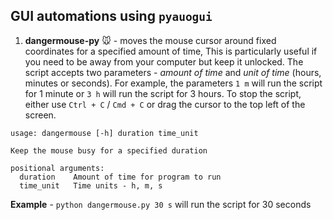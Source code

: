 ## GUI automations using `pyauogui`

1. **dangermouse-py** :mouse: - moves the mouse cursor around fixed coordinates for a specified amount of time, This is particularly useful if you need to be away from your computer but keep it unlocked. The script accepts two parameters - *amount of time* and *unit of time* (hours, minutes or seconds). For example, the parameters `1 m` will run the script for 1 minute or `3 h` will run the script for 3 hours. To stop the script, either use `Ctrl + C` / `Cmd + C` or drag the cursor to the top left of the screen.

```
usage: dangermouse [-h] duration time_unit

Keep the mouse busy for a specified duration

positional arguments:
  duration    Amount of time for program to run
  time_unit   Time units - h, m, s
```
**Example** - `python dangermouse.py 30 s` will run the script for 30 seconds
